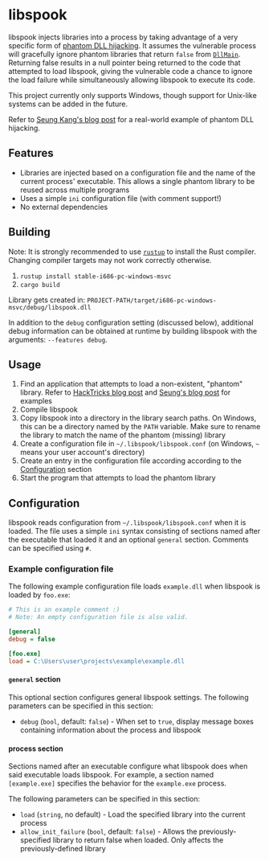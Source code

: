 # libspook

libspook injects libraries into a process by taking advantage of a very
specific form of [phantom DLL hijacking][mitre-phantom-dll]. It assumes
the vulnerable process will gracefully ignore phantom libraries that
return `false` from [`DllMain`][ms-dllmain-doc]. Returning false results
in a null pointer being returned to the code that attempted to load
libspook, giving the vulnerable code a chance to ignore the load failure
while simultaneously allowing libspook to execute its code.

This project currently only supports Windows, though support for
Unix-like systems can be added in the future.

Refer to [Seung Kang's blog post][sk-post] for a real-world example
of phantom DLL hijacking.

[mitre-phantom-dll]: https://attack.mitre.org/techniques/T1574/001/
[ms-dllmain-doc]: https://learn.microsoft.com/en-us/windows/win32/dlls/dllmain
[sk-post]: https://shonk.sh/posts/chasing-ghosts/

## Features

- Libraries are injected based on a configuration file and the name
  of the current process' executable. This allows a single phantom
  library to be reused across multiple programs
- Uses a simple `ini` configuration file (with comment support!)
- No external dependencies

## Building

Note: It is strongly recommended to use [`rustup`](https://rustup.rs/)
to install the Rust compiler. Changing compiler targets may not work
correctly otherwise.

1. `rustup install stable-i686-pc-windows-msvc`
2. `cargo build`

Library gets created in:
  `PROJECT-PATH/target/i686-pc-windows-msvc/debug/libspook.dll`

In addition to the `debug` configuration setting (discussed below),
additional debug information can be obtained at runtime by building
libspook with the arguments: `--features debug`.

## Usage

1. Find an application that attempts to load a non-existent, "phantom"
   library. Refer to [HackTricks blog post][hacktricks-post]
   and [Seung's blog post][sk-post] for examples
2. Compile libspook
3. Copy libspook into a directory in the library search paths.
   On Windows, this can be a directory named by the `PATH` variable.
   Make sure to rename the library to match the name of the phantom
   (missing) library
4. Create a configuration file in `~/.libspook/libspook.conf`
   (on Windows, `~` means your user account's directory)
5. Create an entry in the configuration file according according
   to the [Configuration](#configuration) section
6. Start the program that attempts to load the phantom library

[hacktricks-post]: https://book.hacktricks.wiki/en/windows-hardening/windows-local-privilege-escalation/dll-hijacking/index.html

## Configuration

libspook reads configuration from `~/.libspook/libspook.conf` when it
is loaded. The file uses a simple `ini` syntax consisting of sections
named after the executable that loaded it and an optional `general`
section. Comments can be specified using `#`.

### Example configuration file

The following example configuration file loads `example.dll` when libspook
is loaded by `foo.exe`:

```ini
# This is an example comment :)
# Note: An empty configuration file is also valid.

[general]
debug = false

[foo.exe]
load = C:\Users\user\projects\example\example.dll
```

#### `general` section

This optional section configures general libspook settings. The following
parameters can be specified in this section:

- `debug` (`bool`, default: `false`) - When set to `true`, display message
  boxes containing information about the process and libspook

#### process section

Sections named after an executable configure what libspook does
when said executable loads libspook. For example, a section named
`[example.exe]` specifies the behavior for the `example.exe` process.

The following parameters can be specified in this section:

- `load` (`string`, no default) - Load the specified library into
  the current process
- `allow_init_failure` (`bool`, default: `false`) - Allows the
  previously-specified library to return false when loaded.
  Only affects the previously-defined library
